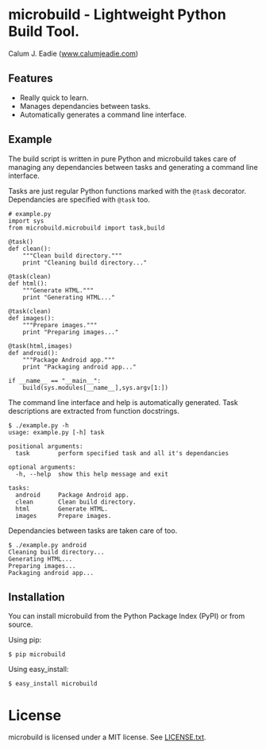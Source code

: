 # microbuild - Lightweight Python Build Tool.

Calum J. Eadie (www.calumjeadie.com)

## Features

* Really quick to learn.
* Manages dependancies between tasks.
* Automatically generates a command line interface.

## Example

The build script is written in pure Python and microbuild takes care of managing
any dependancies between tasks and generating a command line interface.

Tasks are just regular Python functions marked with the `@task` decorator. Dependancies
are specified with `@task` too.

    # example.py
    import sys
    from microbuild.microbuild import task,build

    @task()
    def clean():
        """Clean build directory."""
        print "Cleaning build directory..."

    @task(clean)
    def html():
        """Generate HTML."""
        print "Generating HTML..."

    @task(clean)
    def images():
        """Prepare images."""
        print "Preparing images..."

    @task(html,images)
    def android():
        """Package Android app."""
        print "Packaging android app..."
        
    if __name__ == "__main__":
        build(sys.modules[__name__],sys.argv[1:])
            
The command line interface and help is automatically generated. Task descriptions
are extracted from function docstrings.
        
    $ ./example.py -h
    usage: example.py [-h] task

    positional arguments:
      task        perform specified task and all it's dependancies

    optional arguments:
      -h, --help  show this help message and exit

    tasks:
      android     Package Android app.
      clean       Clean build directory.
      html        Generate HTML.
      images      Prepare images.
          
Dependancies between tasks are taken care of too.
    
    $ ./example.py android
    Cleaning build directory...
    Generating HTML...
    Preparing images...
    Packaging android app...

## Installation

You can install microbuild from the Python Package Index (PyPI) or from source.

Using pip:

    $ pip microbuild

Using easy_install:

    $ easy_install microbuild
    
# License

microbuild is licensed under a MIT license. See [LICENSE.txt][1].

[1]: https://github.com/CalumJEadie/microbuild/blob/master/LICENSE.txt
